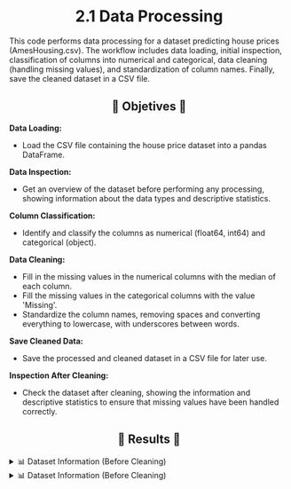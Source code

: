 <p align = "center" >
    <h1 align = "Center"> 2.1 Data Processing</h1>
</p>

This code performs data processing for a dataset predicting house prices (AmesHousing.csv). 
The workflow includes data loading, initial inspection, classification of columns into numerical and categorical, data cleaning (handling missing values), and standardization of column names. 
Finally, save the cleaned dataset in a CSV file.

<p align = "center" >
    <h2 align = "Center">🎯 Objetives 🎯</h2>
</p>

**Data Loading:**
- Load the CSV file containing the house price dataset into a pandas DataFrame.

**Data Inspection:**
- Get an overview of the dataset before performing any processing, showing information about the data types and descriptive statistics.

**Column Classification:**
- Identify and classify the columns as numerical (float64, int64) and categorical (object).

**Data Cleaning:**
- Fill in the missing values in the numerical columns with the median of each column.
- Fill the missing values in the categorical columns with the value 'Missing'.
- Standardize the column names, removing spaces and converting everything to lowercase, with underscores between words.

**Save Cleaned Data:** 
- Save the processed and cleaned dataset in a CSV file for later use.

**Inspection After Cleaning:** 
- Check the dataset after cleaning, showing the information and descriptive statistics to ensure that missing values have been handled correctly.




<p align = "center" >
    <h2 align = "Center">📝 Results 📝 </h2>
</p>

<div style="margin-bottom: 1px;">
<details>
  <summary>📊 Dataset Information (Before Cleaning)</summary>
  <pre>
    #   Column           Non-Null Count  Dtype  
    ---  ------           --------------  -----  
    0   Order            2930 non-null   int64  
    1   PID              2930 non-null   int64  
    2   MS SubClass      2930 non-null   int64  
    3   MS Zoning        2930 non-null   object 
    4   Lot Frontage     2440 non-null   float64
    5   Lot Area         2930 non-null   int64  
    6   Street           2930 non-null   object 
    7   Alley            198 non-null    object 
    8   Lot Shape        2930 non-null   object 
    9   Land Contour     2930 non-null   object 
    10  Utilities        2930 non-null   object 
    11  Lot Config       2930 non-null   object 
    12  Land Slope       2930 non-null   object 
    13  Neighborhood     2930 non-null   object 
    14  Condition 1      2930 non-null   object 
    15  Condition 2      2930 non-null   object 
    16  Bldg Type        2930 non-null   object 
    17  House Style      2930 non-null   object 
    18  Overall Qual     2930 non-null   int64  
    19  Overall Cond     2930 non-null   int64  
    20  Year Built       2930 non-null   int64  
    21  Year Remod/Add   2930 non-null   int64  
    22  Roof Style       2930 non-null   object 
    23  Roof Matl        2930 non-null   object 
    24  Exterior 1st     2930 non-null   object 
    25  Exterior 2nd     2930 non-null   object 
    26  Mas Vnr Type     1155 non-null   object 
    27  Mas Vnr Area     2907 non-null   float64
    28  Exter Qual       2930 non-null   object 
    29  Exter Cond       2930 non-null   object 
    30  Foundation       2930 non-null   object 
    31  Bsmt Qual        2850 non-null   object 
    32  Bsmt Cond        2850 non-null   object 
    33  Bsmt Exposure    2847 non-null   object 
    34  BsmtFin Type 1   2850 non-null   object 
    35  BsmtFin SF 1     2929 non-null   float64
    36  BsmtFin Type 2   2849 non-null   object 
    37  BsmtFin SF 2     2929 non-null   float64
    38  Bsmt Unf SF      2929 non-null   float64
    39  Total Bsmt SF    2929 non-null   float64
    40  Heating          2930 non-null   object 
    41  Heating QC       2930 non-null   object 
    42  Central Air      2930 non-null   object 
    43  Electrical       2929 non-null   object 
    44  1st Flr SF       2930 non-null   int64  
    45  2nd Flr SF       2930 non-null   int64  
    46  Low Qual Fin SF  2930 non-null   int64  
    47  Gr Liv Area      2930 non-null   int64  
    48  Bsmt Full Bath   2928 non-null   float64
    49  Bsmt Half Bath   2928 non-null   float64
    50  Full Bath        2930 non-null   int64  
    51  Half Bath        2930 non-null   int64  
    52  Bedroom AbvGr    2930 non-null   int64  
    53  Kitchen AbvGr    2930 non-null   int64  
    54  Kitchen Qual     2930 non-null   object 
    55  TotRms AbvGrd    2930 non-null   int64  
    56  Functional       2930 non-null   object 
    57  Fireplaces       2930 non-null   int64  
    58  Fireplace Qu     1508 non-null   object 
    59  Garage Type      2773 non-null   object 
    60  Garage Yr Blt    2771 non-null   float64
    61  Garage Finish    2771 non-null   object 
    62  Garage Cars      2929 non-null   float64
    63  Garage Area      2929 non-null   float64
    64  Garage Qual      2771 non-null   object 
    65  Garage Cond      2771 non-null   object 
    66  Paved Drive      2930 non-null   object 
    67  Wood Deck SF     2930 non-null   int64  
    68  Open Porch SF    2930 non-null   int64  
    69  Enclosed Porch   2930 non-null   int64  
    70  3Ssn Porch       2930 non-null   int64  
    71  Screen Porch     2930 non-null   int64  
    72  Pool Area        2930 non-null   int64  
    73  Pool QC          13 non-null     object 
    74  Fence            572 non-null    object 
    75  Misc Feature     106 non-null    object 
    76  Misc Val         2930 non-null   int64  
    77  Mo Sold          2930 non-null   int64  
    78  Yr Sold          2930 non-null   int64  
    79  Sale Type        2930 non-null   object 
    80  Sale Condition   2930 non-null   object 
    81  SalePrice        2930 non-null   int64
    </pre>
<details> 
</div>

<details>
  <summary>📊 Dataset Information (Before Cleaning)</summary>
  <pre>
    Summary Statistics (Before Cleaning):
    Order           PID  MS SubClass  Lot Frontage       Lot Area  Overall Qual  Overall Cond   Year Built  Year Remod/Add  Mas Vnr Area  BsmtFin SF 1  BsmtFin SF 2  Bsmt Unf SF  Total Bsmt SF   1st Flr SF   2nd Flr SF  Low Qual Fin SF  Gr Liv Area  Bsmt Full Bath  Bsmt Half Bath    Full Bath    Half Bath  Bedroom AbvGr  Kitchen AbvGr  TotRms AbvGrd   Fireplaces  Garage Yr Blt  Garage Cars  Garage Area  Wood Deck SF  Open Porch SF  Enclosed Porch   3Ssn Porch  Screen Porch    Pool Area      Misc Val      Mo Sold      Yr Sold      SalePrice
    count  2930.00000  2.930000e+03  2930.000000   2440.000000    2930.000000   2930.000000   2930.000000  2930.000000     2930.000000   2907.000000   2929.000000   2929.000000  2929.000000    2929.000000  2930.000000  2930.000000      2930.000000  2930.000000     2928.000000     2928.000000  2930.000000  2930.000000    2930.000000    2930.000000    2930.000000  2930.000000    2771.000000  2929.000000  2929.000000   2930.000000    2930.000000     2930.000000  2930.000000   2930.000000  2930.000000   2930.000000  2930.000000  2930.000000    2930.000000
    mean   1465.50000  7.144645e+08    57.387372     69.224590   10147.921843      6.094881      5.563140  1971.356314     1984.266553    101.896801    442.629566     49.722431   559.262547    1051.614544  1159.557679   335.455973         4.676792  1499.690444        0.431352        0.061134     1.566553     0.379522       2.854266       1.044369       6.443003     0.599317    1978.132443     1.766815   472.819734     93.751877      47.533447       23.011604     2.592491     16.002048     2.243345     50.635154     6.216041  2007.790444  180796.060068
    std     845.96247  1.887308e+08    42.638025     23.365335    7880.017759      1.411026      1.111537    30.245361       20.860286    179.112611    455.590839    169.168476   439.494153     440.615067   391.890885   428.395715        46.310510   505.508887        0.524820        0.245254     0.552941     0.502629       0.827731       0.214076       1.572964     0.647921      25.528411     0.760566   215.046549    126.361562      67.483400       64.139059    25.141331     56.087370    35.597181    566.344288     2.714492     1.316613   79886.692357
    min       1.00000  5.263011e+08    20.000000     21.000000    1300.000000      1.000000      1.000000  1872.000000     1950.000000      0.000000      0.000000      0.000000     0.000000       0.000000   334.000000     0.000000         0.000000   334.000000        0.000000        0.000000     0.000000     0.000000       0.000000       0.000000       2.000000     0.000000    1895.000000     0.000000     0.000000      0.000000       0.000000        0.000000     0.000000      0.000000     0.000000      0.000000     1.000000  2006.000000   12789.000000
    25%     733.25000  5.284770e+08    20.000000     58.000000    7440.250000      5.000000      5.000000  1954.000000     1965.000000      0.000000      0.000000      0.000000   219.000000     793.000000   876.250000     0.000000         0.000000  1126.000000        0.000000        0.000000     1.000000     0.000000       2.000000       1.000000       5.000000     0.000000    1960.000000     1.000000   320.000000      0.000000       0.000000        0.000000     0.000000      0.000000     0.000000      0.000000     4.000000  2007.000000  129500.000000
    50%    1465.50000  5.354536e+08    50.000000     68.000000    9436.500000      6.000000      5.000000  1973.000000     1993.000000      0.000000    370.000000      0.000000   466.000000     990.000000  1084.000000     0.000000         0.000000  1442.000000        0.000000        0.000000     2.000000     0.000000       3.000000       1.000000       6.000000     1.000000    1979.000000     2.000000   480.000000      0.000000      27.000000        0.000000     0.000000      0.000000     0.000000      0.000000     6.000000  2008.000000  160000.000000
    75%    2197.75000  9.071811e+08    70.000000     80.000000   11555.250000      7.000000      6.000000  2001.000000     2004.000000    164.000000    734.000000      0.000000   802.000000    1302.000000  1384.000000   703.750000         0.000000  1742.750000        1.000000        0.000000     2.000000     1.000000       3.000000       1.000000       7.000000     1.000000    2002.000000     2.000000   576.000000    168.000000      70.000000        0.000000     0.000000      0.000000     0.000000      0.000000     8.000000  2009.000000  213500.000000
    max    2930.00000  1.007100e+09   190.000000    313.000000  215245.000000     10.000000      9.000000  2010.000000     2010.000000   1600.000000   5644.000000   1526.000000  2336.000000    6110.000000  5095.000000  2065.000000      1064.000000  5642.000000        3.000000        2.000000     4.000000     2.000000       8.000000       3.000000      15.000000     4.000000    2207.000000     5.000000  1488.000000   1424.000000     742.000000     1012.000000   508.000000    576.000000   800.000000  17000.000000    12.000000  2010.000000  755000.000000
    </pre>
<details> 



| Order | PID        | MS SubClass | MS Zoning | Lot Frontage | Lot Area | Street | Alley | Lot Shape | Land Contour | Utilities | Lot Config | Land Slope | Neighborhood | Condition 1 | Condition 2 | Bldg Type | House Style | Overall Qual | Overall Cond | Year Built | Year Remod/Add | Roof Style | Roof Matl | Exterior 1st | Exterior 2nd | Mas Vnr Type | Mas Vnr Area | Exter Qual | Exter Cond | Foundation | Bsmt Qual | Bsmt Cond | Bsmt Exposure | BsmtFin Type 1 | BsmtFin SF 1 | BsmtFin Type 2 | BsmtFin SF 2 | Bsmt Unf SF | Total Bsmt SF | Heating | Heating QC | Central Air | Electrical | 1st Flr SF | 2nd Flr SF | Low Qual Fin SF | Gr Liv Area | Bsmt Full Bath | Bsmt Half Bath | Full Bath | Half Bath | Bedroom AbvGr | Kitchen AbvGr | Kitchen Qual | TotRms AbvGrd | Functional | Fireplaces | Fireplace Qu | Garage Type | Garage Yr Blt | Garage Finish | Garage Cars | Garage Area | Garage Qual | Garage Cond | Paved Drive | Wood Deck SF | Open Porch SF | Enclosed Porch | 3Ssn Porch | Screen Porch | Pool Area | Pool QC | Fence | Misc Feature | Misc Val | Mo Sold | Yr Sold | Sale Type | Sale Condition | SalePrice |
|-------|------------|-------------|-----------|--------------|----------|--------|-------|-----------|--------------|-----------|------------|------------|--------------|-------------|-------------|-----------|-------------|--------------|--------------|------------|----------------|------------|-----------|--------------|--------------|--------------|--------------|------------|------------|------------|-----------|-----------|---------------|----------------|--------------|----------------|--------------|-------------|---------------|---------|------------|-------------|------------|------------|------------|-----------------|-------------|----------------|----------------|-----------|-----------|---------------|---------------|--------------|---------------|------------|------------|--------------|-------------|---------------|---------------|-------------|-------------|-------------|-------------|-------------|--------------|---------------|----------------|------------|--------------|-----------|---------|-------|--------------|----------|---------|---------|-----------|----------------|-----------|
|     1 | 0526301100 |         020 | RL        |          141 |    31770 | Pave   | NA    | IR1       | Lvl          | AllPub    | Corner     | Gtl        | NAmes        | Norm        | Norm        | 1Fam      | 1Story      |            6 |            5 |       1960 |           1960 | Hip        | CompShg   | BrkFace      | Plywood      | Stone        |          112 | TA         | TA         | CBlock     | TA        | Gd        | Gd            | BLQ            |          639 | Unf            |            0 |         441 |          1080 | GasA    | Fa         | Y           | SBrkr      |       1656 |          0 |               0 |        1656 |              1 |              0 |         1 |         0 |             3 |             1 | TA           |             7 | Typ        |          2 | Gd           | Attchd      |          1960 | Fin           |           2 |         528 | TA          | TA          | P           |          210 |            62 |              0 |          0 |            0 |         0 | NA      | NA    | NA           |        0 |       5 |    2010 | WD        | Normal         |    215000 |
|     2 | 0526350040 |         020 | RH        |           80 |    11622 | Pave   | NA    | Reg       | Lvl          | AllPub    | Inside     | Gtl        | NAmes        | Feedr       | Norm        | 1Fam      | 1Story      |            5 |            6 |       1961 |           1961 | Gable      | CompShg   | VinylSd      | VinylSd      | None         |            0 | TA         | TA         | CBlock     | TA        | TA        | No            | Rec            |          468 | LwQ            |          144 |         270 |           882 | GasA    | TA         | Y           | SBrkr      |        896 |          0 |               0 |         896 |              0 |              0 |         1 |         0 |             2 |             1 | TA           |             5 | Typ        |          0 | NA           | Attchd      |          1961 | Unf           |           1 |         730 | TA          | TA          | Y           |          140 |             0 |              0 |          0 |          120 |         0 | NA      | MnPrv | NA           |        0 |       6 |    2010 | WD        | Normal         |    105000 |
|     3 | 0526351010 |         020 | RL        |           81 |    14267 | Pave   | NA    | IR1       | Lvl          | AllPub    | Corner     | Gtl        | NAmes        | Norm        | Norm        | 1Fam      | 1Story      |            6 |            6 |       1958 |           1958 | Hip        | CompShg   | Wd Sdng      | Wd Sdng      | BrkFace      |          108 | TA         | TA         | CBlock     | TA        | TA        | No            | ALQ            |          923 | Unf            |            0 |         406 |          1329 | GasA    | TA         | Y           | SBrkr      |       1329 |          0 |               0 |        1329 |              0 |              0 |         1 |         1 |             3 |             1 | Gd           |             6 | Typ        |          0 | NA           | Attchd      |          1958 | Unf           |           1 |         312 | TA          | TA          | Y           |          393 |            36 |              0 |          0 |            0 |         0 | NA      | NA    | Gar2         |    12500 |       6 |    2010 | WD        | Normal         |    172000 |
|     4 | 0526353030 |         020 | RL        |           93 |    11160 | Pave   | NA    | Reg       | Lvl          | AllPub    | Corner     | Gtl        | NAmes        | Norm        | Norm        | 1Fam      | 1Story      |            7 |            5 |       1968 |           1968 | Hip        | CompShg   | BrkFace      | BrkFace      | None         |            0 | Gd         | TA         | CBlock     | TA        | TA        | No            | ALQ            |         1065 | Unf            |            0 |        1045 |          2110 | GasA    | Ex         | Y           | SBrkr      |       2110 |          0 |               0 |        2110 |              1 |              0 |         2 |         1 |             3 |             1 | Ex           |             8 | Typ        |          2 | TA           | Attchd      |          1968 | Fin           |           2 |         522 | TA          | TA          | Y           |            0 |             0 |              0 |          0 |            0 |         0 | NA      | NA    | NA           |        0 |       4 |    2010 | WD        | Normal         |    244000 |
|     5 | 0527105010 |         060 | RL        |           74 |    13830 | Pave   | NA    | IR1       | Lvl          | AllPub    | Inside     | Gtl        | Gilbert      | Norm        | Norm        | 1Fam      | 2Story      |            5 |            5 |       1997 |           1998 | Gable      | CompShg   | VinylSd      | VinylSd      | None         |            0 | TA         | TA         | PConc      | Gd        | TA        | No            | GLQ            |          791 | Unf            |            0 |         137 |           928 | GasA    | Gd         | Y           | SBrkr      |        928 |        701 |               0 |        1629 |              0 |              0 |         2 |         1 |             3 |             1 | TA           |             6 | Typ        |          1 | TA           | Attchd      |          1997 | Fin           |           2 |         482 | TA          | TA          | Y           |          212 |            34 |              0 |          0 |            0 |         0 | NA      | MnPrv | NA           |        0 |       3 |    2010 | WD        | Normal         |    189900 |


| order | pid        | ms_subclass | ms_zoning | lot_frontage | lot_area | street | alley   | lot_shape | land_contour | utilities | lot_config | land_slope | neighborhood | condition_1 | condition_2 | bldg_type | house_style | overall_qual | overall_cond | year_built | year_remod/add | roof_style | roof_matl | exterior_1st | exterior_2nd | mas_vnr_type | mas_vnr_area | exter_qual | exter_cond | foundation | bsmt_qual | bsmt_cond | bsmt_exposure | bsmtfin_type_1 | bsmtfin_sf_1 | bsmtfin_type_2 | bsmtfin_sf_2 | bsmt_unf_sf | total_bsmt_sf | heating | heating_qc | central_air | electrical | 1st_flr_sf | 2nd_flr_sf | low_qual_fin_sf | gr_liv_area | bsmt_full_bath | bsmt_half_bath | full_bath | half_bath | bedroom_abvgr | kitchen_abvgr | kitchen_qual | totrms_abvgrd | functional | fireplaces | fireplace_qu | garage_type | garage_yr_blt | garage_finish | garage_cars | garage_area | garage_qual | garage_cond | paved_drive | wood_deck_sf | open_porch_sf | enclosed_porch | 3ssn_porch | screen_porch | pool_area | pool_qc | fence   | misc_feature | misc_val | mo_sold | yr_sold | sale_type | sale_condition | saleprice |
|-------|------------|-------------|-----------|--------------|----------|--------|---------|-----------|--------------|-----------|------------|------------|--------------|-------------|-------------|-----------|-------------|--------------|--------------|------------|----------------|------------|-----------|--------------|--------------|--------------|--------------|------------|------------|------------|-----------|-----------|---------------|----------------|--------------|----------------|--------------|-------------|---------------|---------|------------|-------------|------------|------------|------------|-----------------|-------------|----------------|----------------|-----------|-----------|---------------|---------------|--------------|---------------|------------|------------|--------------|-------------|---------------|---------------|-------------|-------------|-------------|-------------|-------------|--------------|---------------|----------------|------------|--------------|-----------|---------|---------|--------------|----------|---------|---------|-----------|----------------|-----------|
|     1 |  526301100 |          20 | RL        |        141.0 |    31770 | Pave   | Missing | IR1       | Lvl          | AllPub    | Corner     | Gtl        | NAmes        | Norm        | Norm        | 1Fam      | 1Story      |            6 |            5 |       1960 |           1960 | Hip        | CompShg   | BrkFace      | Plywood      | Stone        |        112.0 | TA         | TA         | CBlock     | TA        | Gd        | Gd            | BLQ            |        639.0 | Unf            |          0.0 |       441.0 |        1080.0 | GasA    | Fa         | Y           | SBrkr      |       1656 |          0 |               0 |        1656 |            1.0 |            0.0 |         1 |         0 |             3 |             1 | TA           |             7 | Typ        |          2 | Gd           | Attchd      |        1960.0 | Fin           |         2.0 |       528.0 | TA          | TA          | P           |          210 |            62 |              0 |          0 |            0 |         0 | Missing | Missing | Missing      |        0 |       5 |    2010 | WD        | Normal         |    215000 |
|     2 |  526350040 |          20 | RH        |         80.0 |    11622 | Pave   | Missing | Reg       | Lvl          | AllPub    | Inside     | Gtl        | NAmes        | Feedr       | Norm        | 1Fam      | 1Story      |            5 |            6 |       1961 |           1961 | Gable      | CompShg   | VinylSd      | VinylSd      | Missing      |          0.0 | TA         | TA         | CBlock     | TA        | TA        | No            | Rec            |        468.0 | LwQ            |        144.0 |       270.0 |         882.0 | GasA    | TA         | Y           | SBrkr      |        896 |          0 |               0 |         896 |            0.0 |            0.0 |         1 |         0 |             2 |             1 | TA           |             5 | Typ        |          0 | Missing      | Attchd      |        1961.0 | Unf           |         1.0 |       730.0 | TA          | TA          | Y           |          140 |             0 |              0 |          0 |          120 |         0 | Missing | MnPrv   | Missing      |        0 |       6 |    2010 | WD        | Normal         |    105000 |
|     3 |  526351010 |          20 | RL        |         81.0 |    14267 | Pave   | Missing | IR1       | Lvl          | AllPub    | Corner     | Gtl        | NAmes        | Norm        | Norm        | 1Fam      | 1Story      |            6 |            6 |       1958 |           1958 | Hip        | CompShg   | Wd Sdng      | Wd Sdng      | BrkFace      |        108.0 | TA         | TA         | CBlock     | TA        | TA        | No            | ALQ            |        923.0 | Unf            |          0.0 |       406.0 |        1329.0 | GasA    | TA         | Y           | SBrkr      |       1329 |          0 |               0 |        1329 |            0.0 |            0.0 |         1 |         1 |             3 |             1 | Gd           |             6 | Typ        |          0 | Missing      | Attchd      |        1958.0 | Unf           |         1.0 |       312.0 | TA          | TA          | Y           |          393 |            36 |              0 |          0 |            0 |         0 | Missing | Missing | Gar2         |    12500 |       6 |    2010 | WD        | Normal         |    172000 |
|     4 |  526353030 |          20 | RL        |         93.0 |    11160 | Pave   | Missing | Reg       | Lvl          | AllPub    | Corner     | Gtl        | NAmes        | Norm        | Norm        | 1Fam      | 1Story      |            7 |            5 |       1968 |           1968 | Hip        | CompShg   | BrkFace      | BrkFace      | Missing      |          0.0 | Gd         | TA         | CBlock     | TA        | TA        | No            | ALQ            |       1065.0 | Unf            |          0.0 |      1045.0 |        2110.0 | GasA    | Ex         | Y           | SBrkr      |       2110 |          0 |               0 |        2110 |            1.0 |            0.0 |         2 |         1 |             3 |             1 | Ex           |             8 | Typ        |          2 | TA           | Attchd      |        1968.0 | Fin           |         2.0 |       522.0 | TA          | TA          | Y           |            0 |             0 |              0 |          0 |            0 |         0 | Missing | Missing | Missing      |        0 |       4 |    2010 | WD        | Normal         |    244000 |
|     5 |  527105010 |          60 | RL        |         74.0 |    13830 | Pave   | Missing | IR1       | Lvl          | AllPub    | Inside     | Gtl        | Gilbert      | Norm        | Norm        | 1Fam      | 2Story      |            5 |            5 |       1997 |           1998 | Gable      | CompShg   | VinylSd      | VinylSd      | Missing      |          0.0 | TA         | TA         | PConc      | Gd        | TA        | No            | GLQ            |        791.0 | Unf            |          0.0 |       137.0 |         928.0 | GasA    | Gd         | Y           | SBrkr      |        928 |        701 |               0 |        1629 |            0.0 |            0.0 |         2 |         1 |             3 |             1 | TA           |             6 | Typ        |          1 | TA           | Attchd      |        1997.0 | Fin           |         2.0 |       482.0 | TA          | TA          | Y           |          212 |            34 |              0 |          0 |            0 |         0 | Missing | MnPrv   | Missing      |        0 |       3 |    2010 | WD        | Normal         |    189900 |

<p align = "center" >
    <h2 align = "Center"> 💻 Program explication 💻</h2>
</p> 

|Pseudocode| Image of the program|
|----------|---------------------|
**NumPy:** Used to work with arrays and matrices, and it has functions for mathematics and statistics <br> **Pandas:** Used to manipulate and analyze data, particularly with DataFrames (tables of rows and columns).<br> **matplotlib.pyplot:** Used to create graphs, and pyplot is specifically for generating different types of plots (e.g., bar, line, scatter).<br> **load_digits from sklearn.datasets:** Used to load a dataset of handwritten digits, which is commonly used in classification projects.| <img src = "https://github.com/KevinAlberto01/3.MachineLearning/blob/main/1.FundamentalsML/1.HandwrittenDigitClassifier(MNIST)/1.1LoadingAndExploring(MNIST)/Images/1.DeclareteLibraries.png" width="4000"/>|
**`digits`:** loads a dataset of handwritten digit images, where you find images of numbers 0 to 9 in black and white, each with 8x8 pixels. Each image represents a number (digit) and has a label indicating which number it is. <br> **`x`:** Contains images (numeric format), for each 8x8 image it is flattened into a 64 array, each value represents the pixel intensity (0 = black, 16 = white). <br> **`y`:** contains the labels (real numbers of the images), each element is a number from 0 to , representing which digit each image is| <img src = "https://github.com/KevinAlberto01/3.MachineLearning/blob/main/1.FundamentalsML/1.HandwrittenDigitClassifier(MNIST)/1.1LoadingAndExploring(MNIST)/Images/2.LoadDataset.png" width="4000"/>|
**`x.shape`:** Returns the dimension of x(1797, 64), it has 1797 images, and each image has 64 values (8x8 pixels). <br> **`y.shape`:** Returns the dimension of y (1797), there are 1797 labels per image, each label is the number it represents (0-9).|<img src = "https://github.com/KevinAlberto01/3.MachineLearning/blob/main/1.FundamentalsML/1.HandwrittenDigitClassifier(MNIST)/1.1LoadingAndExploring(MNIST)/Images/3.ExploringDimensionsDataSet.png" width="4000"/>|
**`clases`:** Contains the unique values of y(0-9) <br> **`count_classes`:** Array that indicates how many examples there are of each class | <img src = "https://github.com/KevinAlberto01/3.MachineLearning/blob/main/1.FundamentalsML/1.HandwrittenDigitClassifier(MNIST)/1.1LoadingAndExploring(MNIST)/Images/4.CheckClassesNumberExamples.png" width="4000"/>|
**`plt.figure(figsize=(8,5))`:** Set the size of the figure (8 wide and 5 high) <br> **`plt.bar(clases, count_classes, color='skyblue')`:** Create the bar chart, the list that contains the number of examples, assign the color of the bars. <br> **`plt.xlabel('Digit')`:** Set the x-axis label <br> **`plt.ylabel('Number of examples')`:** Set the y-axis label <br> **`plt.title('Distribution of the classes')`:** Add a title to the chart. <br> **`plt.show()`:** Visualize the graph | <img src = "https://github.com/KevinAlberto01/3.MachineLearning/blob/main/1.FundamentalsML/1.HandwrittenDigitClassifier(MNIST)/1.1LoadingAndExploring(MNIST)/Images/5.ViewDistributionClasses.png" width="4000"/>|
**`fig, axes = plt.subplots(2, 5, figsize=(10, 5))`:** Create a figure and a grid (2 rows and 5 columns) totaling 10 subplots, set the size (10, 5 in inches)  10 wide and 5 high <br> **`fig.suptitle("Examples of images")`:** Establish a general title <br> **`for i, ax in enumerate(axes.ravel())`:** Iterates through each of the subplots, converts the (2x5) matrix into a one-dimensional array, which makes individual access easier, and returns both the index `i` and the `ax` object in each iteration. <br> **`ax.imshow(x[i].reshape(8,8), cmap='gray')`:** it is a vector image from the dataset.  resize to an 8x8 matrix, apply a grayscale <br> **`ax.set_title(f"label: {y[i]}")`:** Assign a title to each subplot. <br> **`ax.axis('off')`:** Deactivate the axes so that the marks or values do not appear. <br> **`plt.show()`:** Show the subplots and images. | <img src = "https://github.com/KevinAlberto01/3.MachineLearning/blob/main/1.FundamentalsML/1.HandwrittenDigitClassifier(MNIST)/1.1LoadingAndExploring(MNIST)/Images/6.ViewExample.png" width="4000"/>|
